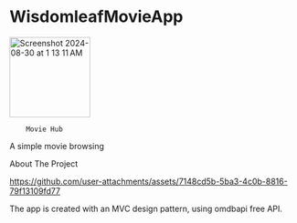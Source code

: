 # WisdomleafMovieApp

  <img width="141" alt="Screenshot 2024-08-30 at 1 13 11 AM" src="https://github.com/user-attachments/assets/d6d05e9e-1eb2-4dcf-940c-c80b80d2e307">

 
        Movie Hub
   A simple movie browsing



About The Project


https://github.com/user-attachments/assets/7148cd5b-5ba3-4c0b-8816-79f13109fd77


The app is created with an MVC design pattern, using omdbapi free API.

